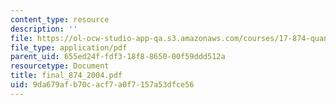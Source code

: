 ```yaml
---
content_type: resource
description: ''
file: https://ol-ocw-studio-app-qa.s3.amazonaws.com/courses/17-874-quantitative-research-methods-multivariate-spring-2004/9da679afb70cacf7a0f7157a53dfce56_final_874_2004.pdf
file_type: application/pdf
parent_uid: 655ed24f-fdf3-18f8-8650-00f59ddd512a
resourcetype: Document
title: final_874_2004.pdf
uid: 9da679af-b70c-acf7-a0f7-157a53dfce56
---
```

